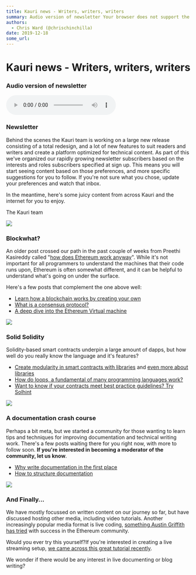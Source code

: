 ```yaml
---
title: Kauri news - Writers, writers, writers
summary: Audio version of newsletter Your browser does not support the audio element. Newsletter Behind the scenes the Kauri team is working on a large new release consi
authors:
  - Chris Ward (@chrischinchilla)
date: 2019-12-18
some_url: 
---
```


# Kauri news - Writers, writers, writers


### Audio version of newsletter

<audio controls>
        <source src="https://ipfs.infura.io/ipfs/QmXx9sBjGruX64BxakGoGxmuvHcZLK5cy6WesobpTznyyQ">
        Your browser does not support the audio element.
      </audio>

### Newsletter

Behind the scenes the Kauri team is
  working on a large new release
  consisting of a total redesign, and
  a lot of new features to suit
  readers and writers and create a
  platform optimized for technical
  content. As part of this we've
  organized our rapidly growing
  newsletter subscribers based on the
  interests and roles subscribers
  specified at sign up. This means you
  will start seeing content based on
  those preferences, and more specific
  suggestions for you to follow. If
  you're not sure what you chose, update your preferences and watch that inbox.

  In the meantime, here's some juicy
  content from across Kauri and the
  internet for you to enjoy.

  The Kauri team

![](https://gallery.mailchimp.com/e46233ccfd6bb938ab7cbb5a3/images/09248804-bb68-41cc-b210-cc2e9644b0fe.jpg)

### Blockwhat?

An older post crossed our path in the past couple of weeks from Preethi
Kasireddy called "[how does Ethereum work anyway](https://getpocket.com/redirect?url=https%3A%2F%2Fmedium.com%2F%40preethikasireddy%2Fhow-does-ethereum-work-anyway-22d1df506369)".
While it's not important for all programmers to understand the machines
that their code runs upon, Ethereum is often somewhat different, and it
can be helpful to understand what's going on under the surface.

 Here's a few posts that complement the one above well:

-   [Learn how a blockchain works by creating your own](https://kauri.io/article/92034a0c23ed4cb4a6ca959e0a4b78b9)
-   [What is a consensus protocol?](https://kauri.io/article/1c2c9e3a3db0461584757a60ca2424a9)
-   [A deep dive into the Ethereum Virtual machine](https://kauri.io/article/b4a6d12332bd4ad58535ac2d59d95dff/v1/a-deep-dive-into-the-ethereum-virtual-machine-(evm)-part-1:-introduction)

![](https://gallery.mailchimp.com/e46233ccfd6bb938ab7cbb5a3/images/78c383cc-de94-4efc-b1ee-bd4a918cc038.jpg)

### Solid Solidity

Solidity-based smart contracts underpin a large amount of dapps, but how
well do you really know the language and it's features?

-   [Create modularity in smart contracts with libraries](https://itnext.io/libraries-and-using-for-in-solidity-5c954da04128) and [even more about libraries](https://kauri.io/article/bb7efad0f7204a67aa6fa2b71b9641bc/v1/all-you-should-know-about-libraries-in-solidity)
-   [How do loops, a fundamental of many programming languages work?](https://blog.b9lab.com/getting-loopy-with-solidity-1d51794622ad)
-   [Want to know if your contracts meet best practice guidelines? Try Solhint](https://kauri.io/article/2ff86d30589b4832ad90f6c87c08fbea/v8/lint-your-solidity-contracts-with-solhint)

![](https://gallery.mailchimp.com/e46233ccfd6bb938ab7cbb5a3/images/a4cd1aa6-8c37-46f0-b507-fc7e49a923ac.jpg)

### A documentation crash course

Perhaps a bit meta, but we started a community for those wanting to
learn tips and techniques for improving documentation and technical
writing work. There's a few posts waiting there for you right now, with
more to follow soon. **If you're interested in becoming a moderator of
the community, let us know**.

-   [Why write documentation in the first place](https://kauri.io/article/203c87d1ee4b4444b0139fe054f28607/v1/why-write-documentation)
-   [How to structure documentation](https://kauri.io/article/cb1cad8db083475389718cbea3217db2/v1/documentation-structure)

![](https://gallery.mailchimp.com/e46233ccfd6bb938ab7cbb5a3/images/c636ffdc-ac6c-46d6-b0f2-d94663097706.png)

### And Finally…

We have mostly focussed on written content on our journey so far, but have discussed hosting other media, including video tutorials. Another increasingly popular media format is live coding, [something Austin Griffith has tried](https://www.youtube.com/watch?v=qlIcqsuSh10) with success in the Ethereum community.

Would you ever try this yourself?If you're interested in creating a live streaming setup, [we came across this great tutorial recently](https://dev.to/jeremycmorgan/getting-started-with-live-coding-pgf).

We wonder if there would be any interest in live documenting or blog writing?
